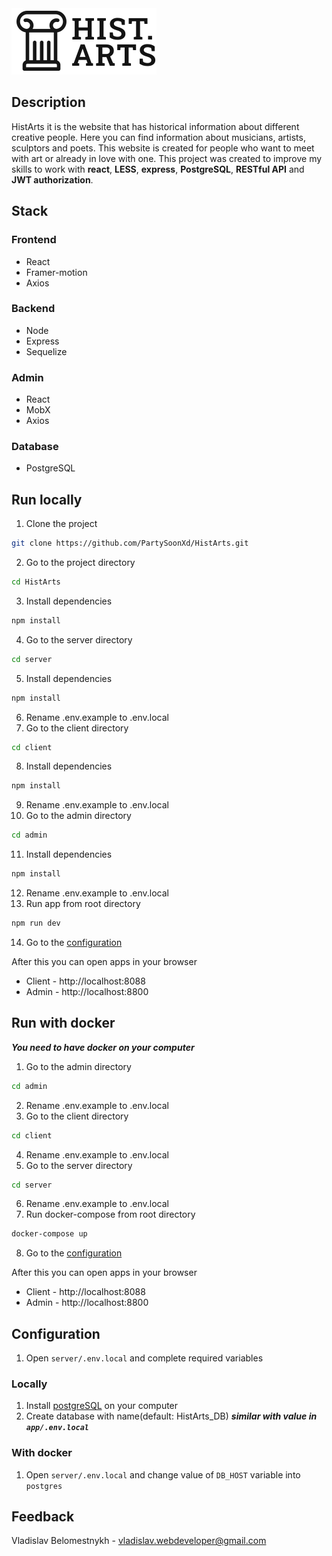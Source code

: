 <picture>
  <source media="(prefers-color-scheme: dark)" srcset="/client/src/assets/images/Logo.svg">
  <img alt="HistArts logo" src="/client/src/assets/images/Logo-dark.svg"/>
</picture>

## Description
HistArts it is the website that has historical information about different creative people. Here you can find information about musicians, artists, sculptors and poets. This website is created for people who want to meet with art or already in love with one. This project was created to improve my skills to work with **react**, **LESS**, **express**, **PostgreSQL**, **RESTful API** and **JWT authorization**.

## Stack
### Frontend
- React
- Framer-motion 
- Axios
### Backend
- Node
- Express
- Sequelize
### Admin
- React 
- MobX
- Axios
### Database 
- PostgreSQL

## Run locally
1. Clone the project
```bash
git clone https://github.com/PartySoonXd/HistArts.git
```
2. Go to the project directory
```bash
cd HistArts
```
3. Install dependencies
```bash
npm install
```
4. Go to the server directory
```bash
cd server
```
5. Install dependencies
```bash
npm install
```
6. Rename .env.example to .env.local
7. Go to the client directory
```bash
cd client
```
8. Install dependencies
```bash
npm install
```
9. Rename .env.example to .env.local
10. Go to the admin directory
```bash
cd admin
```
11. Install dependencies
```bash
npm install
```
12. Rename .env.example to .env.local
13. Run app from root directory
```bash
npm run dev
```
14. Go to the [configuration](#configuration)

After this you can open apps in your browser
- Client - http://localhost:8088
- Admin - http://localhost:8800

## Run with docker
***You need to have docker on your computer***
1. Go to the admin directory
```bash
cd admin
```
2. Rename .env.example to .env.local
3. Go to the client directory
```bash
cd client
```
4. Rename .env.example to .env.local
5. Go to the server directory
```bash
cd server
``` 
6. Rename .env.example to .env.local
7. Run docker-compose from root directory
```bash
docker-compose up
```
8. Go to the [configuration](#configuration)

After this you can open apps in your browser
- Client - http://localhost:8088
- Admin - http://localhost:8800

## Configuration
1. Open `server/.env.local` and complete required variables
### Locally
1. Install [postgreSQL](https://www.postgresql.org/download/) on your computer
2. Create database with name(default: HistArts_DB) ***similar with value in `app/.env.local`***
### With docker
1. Open `server/.env.local` and change value of `DB_HOST` variable into `postgres`

## Feedback
Vladislav Belomestnykh - vladislav.webdeveloper@gmail.com
